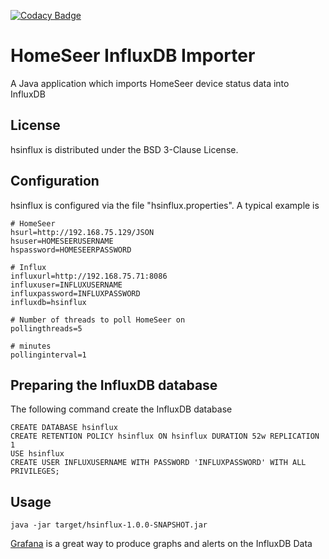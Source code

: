 
[![Codacy Badge](https://api.codacy.com/project/badge/Grade/049ad3bb9199453b8670e1afbeaa9b2e)](https://www.codacy.com/manual/teverett/hsinflux?utm_source=github.com&amp;utm_medium=referral&amp;utm_content=teverett/hsinflux&amp;utm_campaign=Badge_Grade)

HomeSeer InfluxDB Importer
========

A Java application which imports HomeSeer device status data into InfluxDB


License
-------------------

hsinflux is distributed under the BSD 3-Clause License.

Configuration
-------------------

hsinflux is configured via the file "hsinflux.properties".  A typical example is

```
# HomeSeer
hsurl=http://192.168.75.129/JSON
hsuser=HOMESEERUSERNAME
hspassword=HOMESEERPASSWORD

# Influx
influxurl=http://192.168.75.71:8086
influxuser=INFLUXUSERNAME
influxpassword=INFLUXPASSWORD
influxdb=hsinflux

# Number of threads to poll HomeSeer on
pollingthreads=5

# minutes
pollinginterval=1

```
Preparing the InfluxDB database
-------------------

The following command create the InfluxDB database

```
CREATE DATABASE hsinflux 
CREATE RETENTION POLICY hsinflux ON hsinflux DURATION 52w REPLICATION 1
USE hsinflux
CREATE USER INFLUXUSERNAME WITH PASSWORD 'INFLUXPASSWORD' WITH ALL PRIVILEGES;
```


Usage
-------------------

```
java -jar target/hsinflux-1.0.0-SNAPSHOT.jar 
```

[Grafana](https://grafana.com/) is a great way to produce graphs and alerts on the InfluxDB Data
